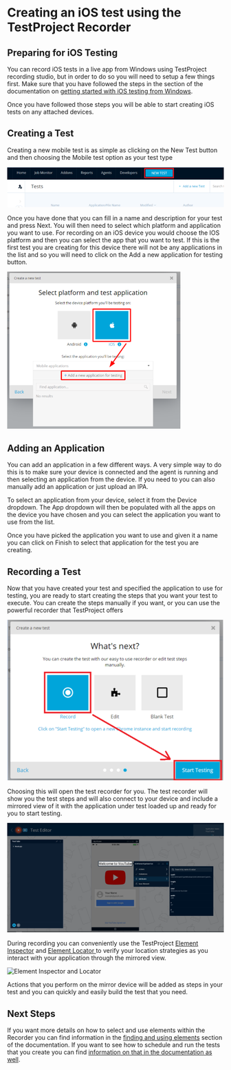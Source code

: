 # Creating an iOS test using the TestProject Recorder

## Preparing for iOS Testing

You can record iOS tests in a live app from Windows using TestProject recording studio, but in order to do so you will need to setup a few things first. Make sure that you have followed the steps in the section of the documentation on [getting started with iOS testing from Windows](../../getting-started/getting-started-with-ios-testing.md).

Once you have followed those steps you will be able to start creating iOS tests on any attached devices. 

## Creating a Test

Creating a new mobile test is as simple as clicking on the New Test button and then choosing the Mobile test option as your test type

![Add New Test](../../.gitbook/assets/image%20%2817%29.png)

Once you have done that you can fill in a name and description for your test and press Next.  You will then need to select which platform and application you want to use. For recording on an iOS device you would choose the IOS platform and then you can select the app that you want to test.  If this is the first test you are creating for this device there will not be any applications in the list and so you will need to click on the Add a new application for testing button.

![Select Platform and Application](../../.gitbook/assets/image%20%2855%29%20%282%29.png)

## Adding an Application

You can add an application in a few different ways. A very simple way to do this is to make sure your device is connected and the agent is running and then selecting an application from the device. If you need to you can also manually add an application or just upload an IPA.

To select an application from your device, select it from the Device dropdown. The App dropdown will then be populated with all the apps on the device you have chosen and you can select the application you want to use from the list.

Once you have picked the application you want to use and given it a name you can click on Finish to select that application for the test you are creating.

## Recording a Test

Now that you have created your test and specified the application to use for testing, you are ready to start creating the steps that you want your test to execute.  You can create the steps manually if you want, or you can use the powerful recorder that TestProject offers

![Record a Test](../../.gitbook/assets/image%20%2872%29.png)

Choosing this will open the test recorder for you. The test recorder will show you the test steps and will also connect to your device and include a mirrored view of it with the application under test loaded up and ready for you to start testing.

![TestProject Recorder](../../.gitbook/assets/image%20%2830%29%20%281%29.png)

During recording you can conveniently use the TestProject [Element Inspector](../finding-and-using-elements/element-inspector.md) and [Element Locator ](../finding-and-using-elements/element-locator.md)to verify your location strategies as you interact with your application through the mirrored view.

![Element Inspector and Locator](https://blog.testproject.io/wp-content/uploads/2018/06/iOS-Element-Locator-512x441.png)

Actions that you perform on the mirror device will be added as steps in your test and you can quickly and easily build the test that you need. 

## Next Steps

If you want more details on how to select and use elements within the Recorder you can find information in the [finding and using elements](../finding-and-using-elements/) section of the documentation. If you want to see how to schedule and run the tests that you create you can find [information on that in the documentation as well](../../schedule-and-run-tests/create-and-schedule-jobs.md).

